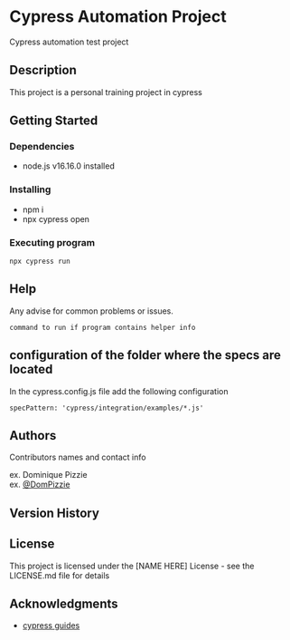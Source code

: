 # Cypress Automation Project

Cypress automation test project

## Description

This project is a personal training project in cypress

## Getting Started

### Dependencies

* node.js v16.16.0 installed


### Installing

* npm i
* npx cypress open

### Executing program

```
npx cypress run
```

## Help

Any advise for common problems or issues.
```
command to run if program contains helper info
```

## configuration of the folder where the specs are located

In the cypress.config.js file add the following configuration

```
specPattern: 'cypress/integration/examples/*.js' 
```

## Authors

Contributors names and contact info

ex. Dominique Pizzie  
ex. [@DomPizzie](https://twitter.com/dompizzie)

## Version History


## License

This project is licensed under the [NAME HERE] License - see the LICENSE.md file for details

## Acknowledgments

* [cypress guides](https://docs.cypress.io/guides/overview/why-cypress)
